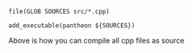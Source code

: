 ```
file(GLOB SOURCES src/*.cpp)

add_executable(pantheon ${SOURCES})
```
Above is how you can compile all cpp files as source
